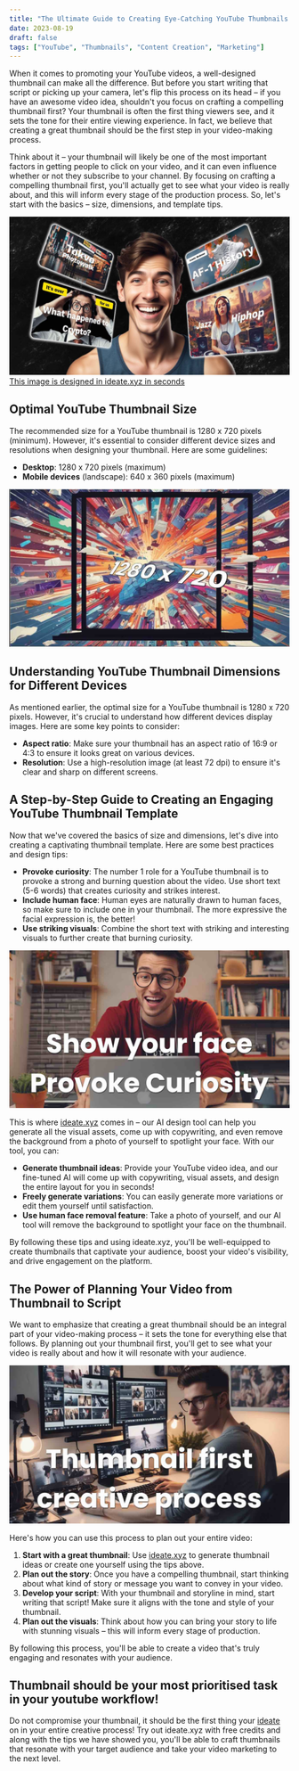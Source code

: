 ```yaml
---
title: "The Ultimate Guide to Creating Eye-Catching YouTube Thumbnails: Size, Dimensions, and Template Tips"
date: 2023-08-19
draft: false
tags: ["YouTube", "Thumbnails", "Content Creation", "Marketing"]
---
```


When it comes to promoting your YouTube videos, a well-designed thumbnail can make all the difference. But before you start writing that script or picking up your camera, let's flip this process on its head – if you have an awesome video idea, shouldn't you focus on crafting a compelling thumbnail first? Your thumbnail is often the first thing viewers see, and it sets the tone for their entire viewing experience. In fact, we believe that creating a great thumbnail should be the first step in your video-making process.

Think about it – your thumbnail will likely be one of the most important factors in getting people to click on your video, and it can even influence whether or not they subscribe to your channel. By focusing on crafting a compelling thumbnail first, you'll actually get to see what your video is really about, and this will inform every stage of the production process. So, let's start with the basics – size, dimensions, and template tips.

![This image is designed in ideate.xyz](cover.jpg)
[This image is designed in ideate.xyz in seconds](https://ideate.xyz)

## Optimal YouTube Thumbnail Size

The recommended size for a YouTube thumbnail is 1280 x 720 pixels (minimum). However, it's essential to consider different device sizes and resolutions when designing your thumbnail. Here are some guidelines:

* **Desktop**: 1280 x 720 pixels (maximum)
* **Mobile devices** (landscape): 640 x 360 pixels (maximum)

![This image is designed in ideate.xyz](image1.jpg)

## Understanding YouTube Thumbnail Dimensions for Different Devices

As mentioned earlier, the optimal size for a YouTube thumbnail is 1280 x 720 pixels. However, it's crucial to understand how different devices display images. Here are some key points to consider:

* **Aspect ratio**: Make sure your thumbnail has an aspect ratio of 16:9 or 4:3 to ensure it looks great on various devices.
* **Resolution**: Use a high-resolution image (at least 72 dpi) to ensure it's clear and sharp on different screens.

## A Step-by-Step Guide to Creating an Engaging YouTube Thumbnail Template

Now that we've covered the basics of size and dimensions, let's dive into creating a captivating thumbnail template. Here are some best practices and design tips:

* **Provoke curiosity**: The number 1 role for a YouTube thumbnail is to provoke a strong and burning question about the video. Use short text (5-6 words) that creates curiosity and strikes interest.
* **Include human face**: Human eyes are naturally drawn to human faces, so make sure to include one in your thumbnail. The more expressive the facial expression is, the better!
* **Use striking visuals**: Combine the short text with striking and interesting visuals to further create that burning curiosity.

![This image is designed in ideate.xyz](image2.jpg)

This is where [ideate.xyz](https://ideate.xyz) comes in – our AI design tool can help you generate all the visual assets, come up with copywriting, and even remove the background from a photo of yourself to spotlight your face. With our tool, you can:

* **Generate thumbnail ideas**: Provide your YouTube video idea, and our fine-tuned AI will come up with copywriting, visual assets, and design the entire layout for you in seconds!
* **Freely generate variations**: You can easily generate more variations or edit them yourself until satisfaction.
* **Use human face removal feature**: Take a photo of yourself, and our AI tool will remove the background to spotlight your face on the thumbnail.

By following these tips and using ideate.xyz, you'll be well-equipped to create thumbnails that captivate your audience, boost your video's visibility, and drive engagement on the platform.

## The Power of Planning Your Video from Thumbnail to Script

We want to emphasize that creating a great thumbnail should be an integral part of your video-making process – it sets the tone for everything else that follows. By planning out your thumbnail first, you'll get to see what your video is really about and how it will resonate with your audience.

![This image is designed in ideate.xyz](image3.jpg)

Here's how you can use this process to plan out your entire video:

1. **Start with a great thumbnail**: Use [ideate.xyz](https://ideate.xyz) to generate thumbnail ideas or create one yourself using the tips above.
2. **Plan out the story**: Once you have a compelling thumbnail, start thinking about what kind of story or message you want to convey in your video.
3. **Develop your script**: With your thumbnail and storyline in mind, start writing that script! Make sure it aligns with the tone and style of your thumbnail.
4. **Plan out the visuals**: Think about how you can bring your story to life with stunning visuals – this will inform every stage of production.

By following this process, you'll be able to create a video that's truly engaging and resonates with your audience.

## Thumbnail should be your most prioritised task in your youtube workflow! 

Do not compromise your thumbnail, it should be the first thing your [ideate](https://ideate.xyz) on in your entire creative process! Try out ideate.xyz with free credits and along with the tips we have showed you, you'll be able to craft thumbnails that resonate with your target audience and take your video marketing to the next level.